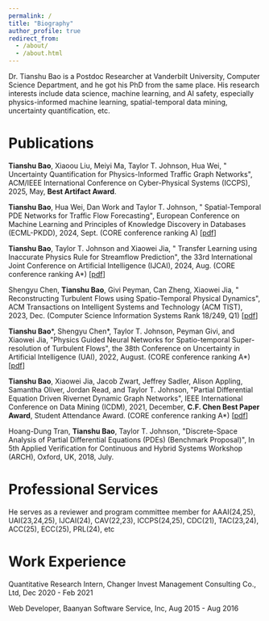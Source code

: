 ```yaml
---
permalink: /
title: "Biography"
author_profile: true
redirect_from: 
  - /about/
  - /about.html
---
```

Dr. Tianshu Bao is a Postdoc Researcher at Vanderbilt University, Computer Science Department, and he got his PhD from the same place. His research interests include data science, machine learning, and AI safety, especially physics-informed machine learning, spatial-temporal data mining, uncertainty quantification, etc. 


Publications
======
**Tianshu Bao**, Xiaoou Liu, Meiyi Ma, Taylor T. Johnson, Hua Wei, " Uncertainty Quantification for Physics-Informed Traffic Graph Networks", ACM/IEEE International Conference on Cyber-Physical Systems (ICCPS), 2025, May, **Best Artifact Award**. 

**Tianshu Bao**, Hua Wei, Dan Work and Taylor T. Johnson, " Spatial-Temporal PDE Networks for Traffic Flow Forecasting", European Conference on Machine Learning and Principles of Knowledge Discovery in Databases (ECML-PKDD), 2024, Sept. (CORE conference ranking A) [<a href="/files/PDE_traffic_network_ECML.pdf" target="_blank">pdf</a>]

**Tianshu Bao**, Taylor T. Johnson and Xiaowei Jia, " Transfer Learning using Inaccurate Physics Rule for Streamflow Prediction", the 33rd International Joint Conference on Artificial Intelligence (IJCAI), 2024, Aug. (CORE conference ranking A*) [<a href="/files/IJCAI.pdf" target="_blank">pdf</a>]

Shengyu Chen, **Tianshu Bao**, Givi Peyman, Can Zheng, Xiaowei Jia, " Reconstructing Turbulent Flows using Spatio-Temporal Physical Dynamics", ACM Transactions on Intelligent Systems and Technology (ACM TIST), 2023, Dec. (Computer Science Information Systems Rank 18/249, Q1) [<a href="/files/acm tist.pdf" target="_blank">pdf</a>]

**Tianshu Bao**\*, Shengyu Chen\*, Taylor T. Johnson, Peyman Givi, and Xiaowei Jia, "Physics Guided Neural Networks for Spatio-temporal Super-resolution of Turbulent Flows", the 38th Conference on Uncertainty in Artificial Intelligence (UAI), 2022, August. (CORE conference ranking A*) [<a href="/files/uai.pdf" target="_blank">pdf</a>]

**Tianshu Bao**, Xiaowei Jia, Jacob Zwart, Jeffrey Sadler, Alison Appling, Samantha Oliver, Jordan Read, and Taylor T. Johnson, "Partial Differential Equation Driven Rivernet Dynamic Graph Networks", IEEE International Conference on Data Mining (ICDM), 2021, December, **C.F. Chen Best Paper Award**, Student Attendance Award. (CORE conference ranking A*) [<a href="/files/icdm.pdf" target="_blank">pdf</a>]

Hoang-Dung Tran, **Tianshu Bao**, Taylor T. Johnson, "Discrete-Space Analysis of Partial Differential Equations (PDEs) (Benchmark Proposal)", In 5th Applied Verification for Continuous and Hybrid Systems Workshop (ARCH), Oxford, UK, 2018, July.

Professional Services
======
He serves as a reviewer and program committee member for AAAI(24,25), UAI(23,24,25), IJCAI(24), CAV(22,23), ICCPS(24,25), CDC(21), TAC(23,24), ACC(25), ECC(25), PRL(24), etc

Work Experience
======
Quantitative Research Intern, Changer Invest Management Consulting Co., Ltd,  Dec 2020 - Feb 2021

Web Developer, Baanyan Software Service, Inc, Aug 2015 - Aug 2016 


